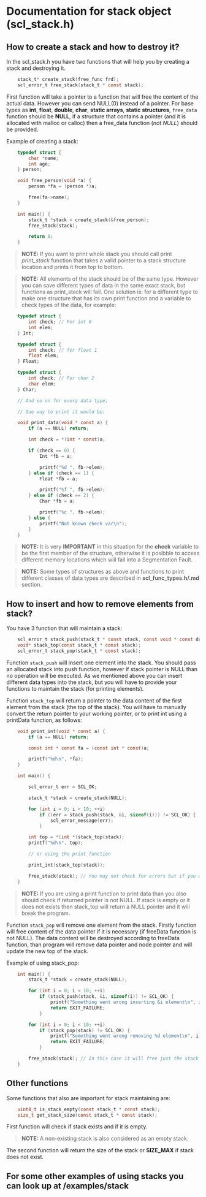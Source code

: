 # Documentation for stack object (scl_stack.h)

## How to create a stack and how to destroy it?

In the scl_stack.h you have two functions that will help you by creating a stack and destroying it.

```C
    stack_t* create_stack(free_func frd);
    scl_error_t free_stack(stack_t * const stack);
```

First function will take a pointer to a function that will free the content of the actual data. However you can send NULL(0) instead of a pointer. For base types as **int**, **float**, **double**, **char**, **static arrays**, **static structures**, `free_data` function should be **NULL**, if a structure that contains a pointer (and it is allocated with malloc or calloc) then a free_data function (*not NULL*) should be provided.

Example of creating a stack:

```C
    typedef struct {
        char *name;
        int age;
    } person;

    void free_person(void *a) {
        person *fa = (person *)a;

        free(fa->name);
    }

    int main() {
        stack_t *stack = create_stack(&free_person);
        free_stack(stack);

        return 0;
    }
```

>**NOTE:** If you want to print whole stack you should call print *print_stack* function that takes a valid pointer to a stack structure location and prints it from top to bottom.

>**NOTE:** All elements of the stack should be of the same type. However you can save different types of data in the same exact stack, but functions as print_stack will fail. One solution is: for a different type to make one structure that has its own print function and a variable to check types of the data, for example:

```C
    typedef struct {
        int check; // For int 0
        int elem;
    } Int;

    typedef struct {
        int check; // for float 1
        float elem;
    } Float;

    typedef struct {
        int check; // For char 2
        char elem;
    } Char;

    // And so on for every data type;

    // One way to print it would be:

    void print_data(void * const a) {
        if (a == NULL) return;

        int check = *(int * const)a;

        if (check == 0) {
            Int *fb = a;

            printf("%d ", fb->elem);
        } else if (check == 1) {
            Float *fb = a;

            printf("%f ", fb->elem);
        } else if (check == 2) {
            Char *fb = a;

            printf("%c ", fb->elem);
        } else {
            printf("Not known check var\n");
        }
    }
```

>**NOTE:** It is very **IMPORTANT** in this situation for the **check** variable to be the first member of the structure, otherwise it is posibble to access different memory locations which will fail into a Segmentation Fault.

>**NOTE:** Some types of structures as above and functions to print different classes of data types are described in **scl_func_types.h/.md** section.

## How to insert and how to remove elements from stack?

You have 3 function that will maintain a stack:

```C
    scl_error_t stack_push(stack_t * const stack, const void * const data, size_t data_size);
    void* stack_top(const stack_t * const stack);
    scl_error_t stack_pop(stack_t * const stack);
```

Function `stack_push` will insert one element into the stack. You should pass an allocated stack into push function, however if stack pointer is NULL than no operation will be executed. As we mentioned above you can insert different data types into the stack, but you will have to provide your functions to maintain the stack (for printing elements).

Function `stack_top` will return a pointer to the data content of the first element from the stack (the top of the stack). You will have to manually convert the return pointer to your working pointer, or to print int using a printData function, as follows:

```C
    void print_int(void * const a) {
        if (a == NULL) return;

        const int * const fa = (const int * const)a;

        printf("%d\n", *fa);
    }

    int main() {

        scl_error_t err = SCL_OK;

        stack_t *stack = create_stack(NULL);

        for (int i = 0; i < 10; ++i)
            if ((err = stack_push(stack, &i, sizeof(i))) != SCL_OK) {
                scl_error_message(err);
            }

        int top = *(int *)stack_top(stack);
        printf("%d\n", top);

        // or using the print function

        print_int(stack_top(stack));

        free_stack(stack); // You may not check for errors but if you want go on
    }
```

>**NOTE:** If you are using a print function to print data than you also should check if returned pointer is not NULL. If stack is empty or it does not exists then stack_top will return a NULL pointer and it will break the program.

Function `stack_pop` will remove one element from the stack. Firstly function will free content of the data pointer if it is necessary (if freeData function is not NULL). The data content will be destroyed according to freeData function, than program will remove data pointer and node pointer and will update the new top of the stack.

Example of using stack_pop:

```C
    int main() {
        stack_t *stack = create_stack(NULL);

        for (int i = 0; i < 10; ++i)
            if (stack_push(stack, &i, sizeof(i)) != SCL_OK) {
                printf("Something went wrong inserting &i element\n", i);
                return EXIT_FAILURE;
            }

        for (int i = 0; i < 10; ++i)
            if (stack_pop(stack) != SCL_OK) {
                printf("Something went wrong removing %d element\n", i);
                return EXIT_FAILURE;
            }

        free_stack(stack); // In this case it will free just the stack structure
    }
```

## Other functions

Some functions that also are important for stack maintaining are:

```C
    uint8_t is_stack_empty(const stack_t * const stack);
    size_t get_stack_size(const stack_t * const stack);
```

First function will check if stack exists and if it is empty.

>**NOTE:** A non-existing stack is also considered as an empty stack.

The second function will return the size of the stack or **SIZE_MAX** if stack does not exist.

## For some other examples of using stacks you can look up at /examples/stack
